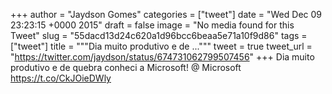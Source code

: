 
+++
author = "Jaydson Gomes"
categories = ["tweet"]
date = "Wed Dec 09 23:23:15 +0000 2015"
draft = false
image = "No media found for this Tweet"
slug = "55dacd13d24c620a1d96bcc6beaa5e71a10f9d86"
tags = ["tweet"]
title = """Dia muito produtivo e de ..."""
tweet = true
tweet_url = "https://twitter.com/jaydson/status/674731062799507456"
+++
Dia muito produtivo e de quebra conheci a Microsoft! @ Microsoft https://t.co/CkJOieDWly
